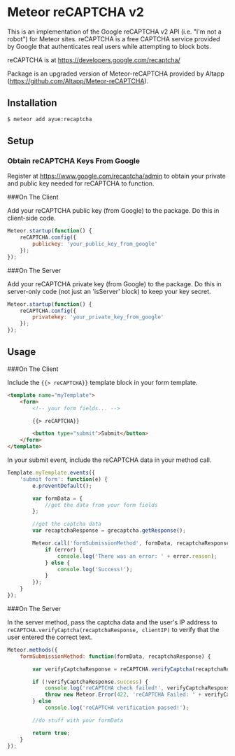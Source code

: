 # Meteor reCAPTCHA v2
This is an implementation of the Google reCAPTCHA v2 API (i.e. "I'm not a robot") for Meteor sites. reCAPTCHA is a free CAPTCHA service provided by Google that authenticates real users while attempting to block bots.

reCAPTCHA is at https://developers.google.com/recaptcha/

Package is an upgraded version of Meteor-reCAPTCHA provided by Altapp (https://github.com/Altapp/Meteor-reCAPTCHA).

## Installation

``` sh
$ meteor add ayue:recaptcha
```

## Setup

### Obtain reCAPTCHA Keys From Google

Register at https://www.google.com/recaptcha/admin to obtain your private and public key needed for reCAPTCHA to function.

###On The Client

Add your reCAPTCHA public key (from Google) to the package. Do this in client-side code.

``` javascript
Meteor.startup(function() {
    reCAPTCHA.config({
        publickey: 'your_public_key_from_google'
    });
});
```

###On The Server

Add your reCAPTCHA private key (from Google) to the package. Do this in server-only code (not just an 'isServer' block) to keep your key secret.

``` javascript
Meteor.startup(function() {
    reCAPTCHA.config({
        privatekey: 'your_private_key_from_google'
    });
});
```

## Usage

###On The Client

Include the `{{> reCAPTCHA}}` template block in your form template.

``` html
<template name="myTemplate">
    <form>
    	<!-- your form fields... -->

    	{{> reCAPTCHA}}

    	<button type="submit">Submit</button>
    </form>
</template>
```

In your submit event, include the reCAPTCHA data in your method call.

``` javascript
Template.myTemplate.events({
    'submit form': function(e) {
        e.preventDefault();

        var formData = {
            //get the data from your form fields
        };

        //get the captcha data
        var recaptchaResponse = grecaptcha.getResponse();

        Meteor.call('formSubmissionMethod', formData, recaptchaResponse, function(error, result) {
            if (error) {
                console.log('There was an error: ' + error.reason);
            } else {
                console.log('Success!');
            }
        });
    }
});
```

###On The Server

In the server method, pass the captcha data and the user's IP address to `reCAPTCHA.verifyCaptcha(recaptchaResponse, clientIP)` to verify that the user entered the correct text.

``` javascript
Meteor.methods({
    formSubmissionMethod: function(formData, recaptchaResponse) {

        var verifyCaptchaResponse = reCAPTCHA.verifyCaptcha(recaptchaResponse, this.connection.clientAddress);

        if (!verifyCaptchaResponse.success) {
            console.log('reCAPTCHA check failed!', verifyCaptchaResponse);
            throw new Meteor.Error(422, 'reCAPTCHA Failed: ' + verifyCaptchaResponse.error);
        } else
            console.log('reCAPTCHA verification passed!');

        //do stuff with your formData

        return true;
    }
});
```